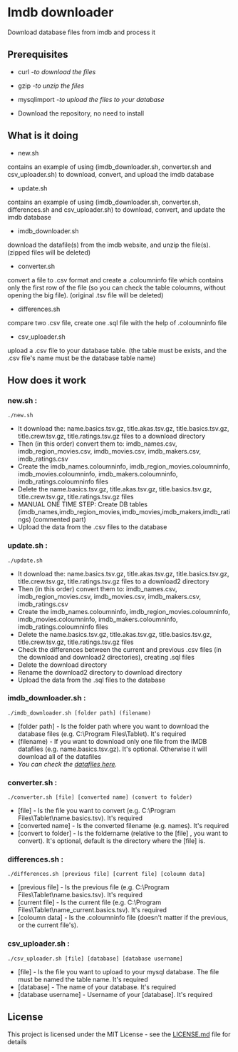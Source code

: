 # Imdb downloader
Download database files from imdb and process it

## Prerequisites
* curl	 *-to download the files*
* gzip	*-to unzip the files*
* mysqlimport	*-to upload the files to your database*

* Download the repository, no need to install

## What is it doing
* new.sh

contains an example of using (imdb_downloader.sh, converter.sh and csv_uploader.sh) to download, convert, and upload the imdb database
* update.sh

contains an example of using (imdb_downloader.sh, converter.sh, differences.sh and csv_uploader.sh) to download, convert, and update the imdb database
* imdb_downloader.sh

download the datafile(s) from the imdb website, and unzip the file(s). (zipped files will be deleted)
* converter.sh

convert a file to .csv format and create a .coloumninfo file which contains only the first row of the file (so you can check the table coloumns, without opening the big file). (original .tsv file will be deleted)
* differences.sh

compare two .csv file, create one .sql file with the help of .coloumninfo file
* csv_uploader.sh

upload a .csv file to your database table. (the table must be exists, and the .csv file's name must be the database table name)

## How does it work

### new.sh :
```
./new.sh
```
* It download the: name.basics.tsv.gz, title.akas.tsv.gz, title.basics.tsv.gz, title.crew.tsv.gz, title.ratings.tsv.gz files to a download directory
* Then (in this order) convert them to: imdb_names.csv, imdb_region_movies.csv, imdb_movies.csv, imdb_makers.csv, imdb_ratings.csv
* Create the imdb_names.coloumninfo, imdb_region_movies.coloumninfo, imdb_movies.coloumninfo, imdb_makers.coloumninfo, imdb_ratings.coloumninfo files
* Delete the name.basics.tsv.gz, title.akas.tsv.gz, title.basics.tsv.gz, title.crew.tsv.gz, title.ratings.tsv.gz files
* MANUAL ONE TIME STEP: Create DB tables (imdb_names,imdb_region_movies,imdb_movies,imdb_makers,imdb_ratings) (commented part)
* Upload the data from the .csv files to the database

### update.sh :
```
./update.sh
```
* It download the: name.basics.tsv.gz, title.akas.tsv.gz, title.basics.tsv.gz, title.crew.tsv.gz, title.ratings.tsv.gz files to a download2 directory
* Then (in this order) convert them to: imdb_names.csv, imdb_region_movies.csv, imdb_movies.csv, imdb_makers.csv, imdb_ratings.csv
* Create the imdb_names.coloumninfo, imdb_region_movies.coloumninfo, imdb_movies.coloumninfo, imdb_makers.coloumninfo, imdb_ratings.coloumninfo files
* Delete the name.basics.tsv.gz, title.akas.tsv.gz, title.basics.tsv.gz, title.crew.tsv.gz, title.ratings.tsv.gz files
* Check the differences between the current and previous .csv files (in the download and download2 directories), creating .sql files
* Delete the download directory
* Rename the download2 directory to download directory
* Upload the data from the .sql files to the database

### imdb_downloader.sh :
```
./imdb_downloader.sh [folder path] (filename)
```
* [folder path] - Is the folder path where you want to download the database files (e.g. C:\Program Files\Tablet). It's required
* (filename) - If you want to download only one file from the IMDB datafiles (e.g. name.basics.tsv.gz). It's optional. Otherwise it will download all of the datafiles
* *You can check the [datafiles here](https://datasets.imdbws.com/).*

### converter.sh :
```
./converter.sh [file] [converted name] (convert to folder)
```
* [file] - Is the file you want to convert (e.g. C:\Program Files\Tablet\name.basics.tsv). It's required
* [converted name] - Is the converted filename (e.g. names). It's required
* [convert to folder] - Is the foldername (relative to the [file] , you want to convert). It's optional, default is the directory where the [file] is.

### differences.sh :
```
./differences.sh [previous file] [current file] [coloumn data]
```
* [previous file] - Is the previous file (e.g. C:\Program Files\Tablet\name.basics.tsv). It's required
* [current file] - Is the current file (e.g. C:\Program Files\Tablet\name_current.basics.tsv). It's required
* [coloumn data] - Is the .coloumninfo file (doesn't matter if the previous, or the current file's).

### csv_uploader.sh :
```
./csv_uploader.sh [file] [database] [database username]
```
* [file] - Is the file you want to upload to your mysql database. The file must be named the table name. It's required
* [database] - The name of your database. It's required
* [database username] - Username of your [database]. It's required

## License

This project is licensed under the MIT License - see the [LICENSE.md](LICENSE) file for details
